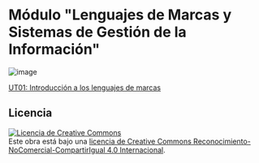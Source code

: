 # Módulo "Lenguajes de Marcas y Sistemas de Gestión de la Información"

![image](https://github.com/profeMelola/LM-00-2023-24/assets/91023374/14c251a8-2bd3-4a56-8a09-0c5cb006345c)


[UT01: Introducción a los lenguajes de marcas](https://github.com/profeMelola/LM-00-2023-24/blob/main/README.md)

## Licencia

<a rel="license" href="http://creativecommons.org/licenses/by-nc-sa/4.0/"><img alt="Licencia de Creative Commons" style="border-width:0" src="https://i.creativecommons.org/l/by-nc-sa/4.0/88x31.png" /></a><br />Este obra está bajo una <a rel="license" href="http://creativecommons.org/licenses/by-nc-sa/4.0/">licencia de Creative Commons Reconocimiento-NoComercial-CompartirIgual 4.0 Internacional</a>.

